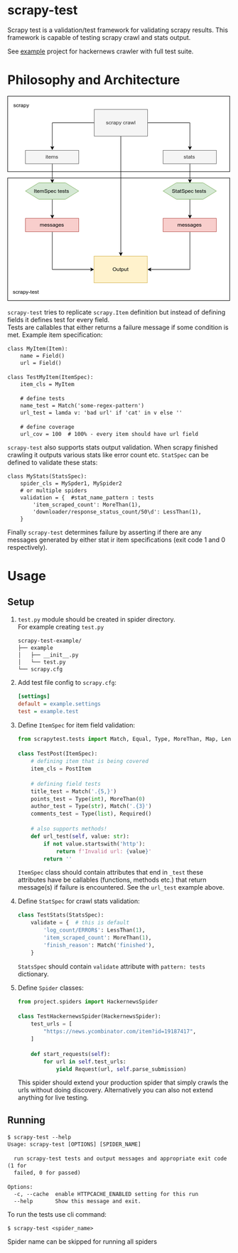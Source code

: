 # scrapy-test

Scrapy test is a validation/test framework for validating scrapy results. 
This framework is capable of testing scrapy crawl and stats output.

See [example](example/readme.md) project for hackernews crawler with full test suite.

# Philosophy and Architecture

![architecture illustration](illustrations/architecture.png)

`scrapy-test` tries to replicate `scrapy.Item` definition but instead of defining fields it defines test for every field.  
Tests are callables that either returns a failure message if some condition is met. 
Example item specification:

```
class MyItem(Item):
    name = Field()
    url = Field()

class TestMyItem(ItemSpec):
    item_cls = MyItem
    
    # define tests
    name_test = Match('some-regex-pattern')
    url_test = lamda v: 'bad url' if 'cat' in v else ''
    
    # define coverage
    url_cov = 100  # 100% - every item should have url field
```

`scrapy-test` also supports stats output validation. When scrapy finished crawling it outputs various stats like error count etc. `StatSpec` can be defined to validate these stats:

```
class MyStats(StatsSpec):
    spider_cls = MySpder1, MySpider2
    # or multiple spiders
    validation = {  #stat_name_pattern : tests
        'item_scraped_count': MoreThan(1),
        'downloader/response_status_count/50\d': LessThan(1),
    }
```

Finally `scrapy-test` determines failure by asserting if there are any messages generated by either stat ir item specifications (exit code 1 and 0 respectively).


# Usage

## Setup

1. `test.py` module should be created in spider directory.  
For example creating `test.py` 

    ```
    scrapy-test-example/
    ├── example
    │   ├── __init__.py
    │   └── test.py
    └── scrapy.cfg
    ```

2. Add test file config to `scrapy.cfg`:

    ```ini
    [settings]
    default = example.settings
    test = example.test 
    ```

3. Define `ItemSpec` for item field validation:

    ```python
    from scrapytest.tests import Match, Equal, Type, MoreThan, Map, Len, Required
    
    class TestPost(ItemSpec):
        # defining item that is being covered
        item_cls = PostItem
        
        # defining field tests
        title_test = Match('.{5,}')
        points_test = Type(int), MoreThan(0)
        author_test = Type(str), Match('.{3}')
        comments_test = Type(list), Required()

        # also supports methods!
        def url_test(self, value: str):
            if not value.startswith('http'):
                return f'Invalid url: {value}'
            return ''
    ```
    
    `ItemSpec` class should contain attributes that end in `_test` these attributes have be callables (functions, methods etc.) that return message(s) if failure is encountered. See the `url_test` example above.

4. Define `StatSpec` for crawl stats validation:

    ```python
    class TestStats(StatsSpec):
        validate = {  # this is default
            'log_count/ERROR$': LessThan(1),
            'item_scraped_count': MoreThan(1),
            'finish_reason': Match('finished'),
        }
    ```
    
    `StatsSpec` should contain `validate` attribute with `pattern: tests` dictionary. 
    
5. Define `Spider` classes:

    ```python
    from project.spiders import HackernewsSpider 
    
    class TestHackernewsSpider(HackernewsSpider):
        test_urls = [
            "https://news.ycombinator.com/item?id=19187417",
        ]

        def start_requests(self):
            for url in self.test_urls:
                yield Request(url, self.parse_submission)
    ```
    This spider should extend your production spider that simply crawls the urls without doing discovery. Alternatively you can also not extend anything for live testing.
   
## Running

```shell
$ scrapy-test --help                                                                                                 
Usage: scrapy-test [OPTIONS] [SPIDER_NAME]

  run scrapy-test tests and output messages and appropriate exit code (1 for
  failed, 0 for passed)

Options:
  -c, --cache  enable HTTPCACHE_ENABLED setting for this run
  --help       Show this message and exit.
```

To run the tests use cli command:
```
$ scrapy-test <spider_name>
```

Spider name can be skipped for running all spiders


